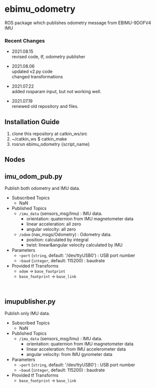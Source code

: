 # ebimu_odometry
ROS package which publishes odometry message from EBIMU-9DOFV4 IMU </br>

### Recent Changes

* 2021.08.15 </br>
revised code, tf, odometry publisher </br>

* 2021.08.06 </br>
updated v2.py code <br/>
changed transformations

* 2021.07.22 </br>
added rosparam input, but not working well.

* 2021.07.19 </br>
renewed old repository and files.

Installation Guide
--

1. clone this repository at catkin_ws/src
2. ~/catkin_ws $ catkin_make
3. rosrun ebimu_odometry {script_name}

Nodes
--

## imu_odom_pub.py <br/>
Publish both odometry and IMU data.
   * Subscribed Topics
      * NaN
   * Published Topics
      * ```/imu_data``` (sensors_msg/Imu) : IMU data.
        * orientation: quaternion from IMU magnetometer data
        * linear acceleration: all zero
        * angular velocity: all zero
      * ```/odom``` (nav_msgs/Odometry) : Odometry data.
         * position: calculated by integral
         * twist: linear&angular velocity calculated by IMU
   * Parameters
      * ```~port``` (```string```, default: '/dev/ttyUSB0') : USB port number
      * ```~baud``` (```integer```, default: 115200) : baudrate
   * Provided tf Transforms
      * ```odom``` -> ```base_footprint```
      * ```base_footprint``` -> ```base_link```
<br/>

## imupublisher.py<br/>
Publish only IMU data.
   * Subscribed Topics
      * NaN
   * Published Topics
      * ```/imu_data``` (sensors_msg/Imu) : IMU data.
        * orientation: quaternion from IMU magnetometer data
        * linear acceleration: from IMU accelerometer data
        * angular velocity: from IMU gyrometer data
   * Parameters
      * ```~port``` (```string```, default: '/dev/ttyUSB0') : USB port number
      * ```~baud``` (```integer```, default: 115200) : baudrate
   * Provided tf Transforms
      * ```base_footprint``` -> ```base_link```
<br/>

